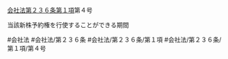 [会社法第２３６条第１項](会社法＿＿＿＿第２３６条第１項)第４号

当該新株予約権を行使することができる期間


#会社法
#会社法/第２３６条
#会社法/第２３６条/第１項
#会社法/第２３６条/第１項/第４号
